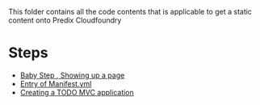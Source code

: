 This folder contains all the code contents that is applicable to get a static content onto Predix Cloudfoundry

# Steps

* [Baby Step , Showing up a page](step_1.md)
* [Entry of Manifest.yml](https://sks.gitbooks.io/my-road-2-industrial-applications/content/static-file-app/step2.html)
* [Creating a TODO MVC application](https://sks.gitbooks.io/my-road-2-industrial-applications/content/static-file-app/step3.html)